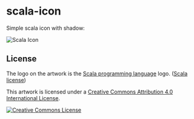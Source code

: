 # scala-icon

Simple scala icon with shadow:


![Scala Icon](https://raw.githubusercontent.com/OlegIlyenko/scala-icon/master/scala-icon.png)

## License

The logo on the artwork is the [Scala programming language](http://www.scala-lang.org/) logo. ([Scala license](http://www.scala-lang.org/license.html))
 
This artwork is licensed under a <a rel="license" href="http://creativecommons.org/licenses/by/4.0/">Creative Commons Attribution 4.0 International License</a>.

<a rel="license" href="http://creativecommons.org/licenses/by/4.0/"><img alt="Creative Commons License" style="border-width:0" src="https://i.creativecommons.org/l/by/4.0/88x31.png" /></a>